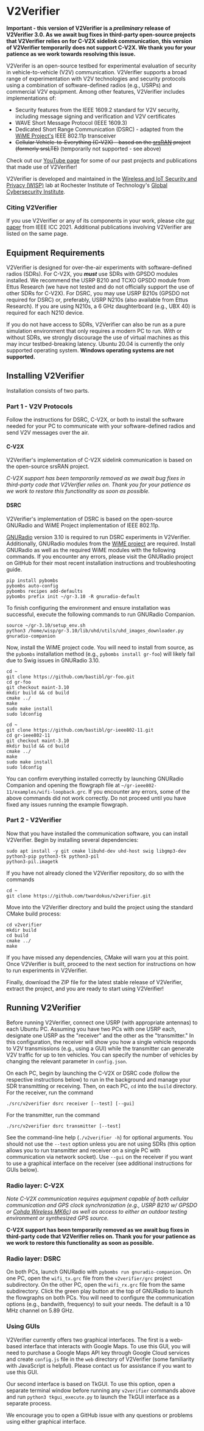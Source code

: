 # V2Verifier

****Important** - this version of V2Verifier is a _preliminary_ release of V2Verifier 3.0. 
As we await bug fixes in third-party open-source projects that V2Verifier relies on
for C-V2X sidelink communication, **this version of V2Verifier temporarily does 
not support C-V2X**. We thank you for your patience as we work towards resolving this
issue.**

V2Verifer is an open-source testbed for experimental evaluation of security in
vehicle-to-vehicle (V2V) communication. V2Verifier supports a broad range of 
experimentation with V2V technologies and security protocols using a 
combination of software-defined radios (e.g., USRPs) and commercial V2V
equipment. Among other features, V2Verifier includes implementations of:
- Security features from the IEEE 1609.2 standard for V2V security, including
message signing and verification and V2V certificates
- WAVE Short Message Protocol (IEEE 1609.3)
- Dedicated Short Range Communication (DSRC) - adapted from 
the [WiME Project's](http://dx.doi.org/10.1109/TMC.2017.2751474)
IEEE 802.11p transceiver
- ~~Cellular Vehicle-to-Everything (C-V2X) - based on the 
[srsRAN](https://github.com/srsRAN/srsRAN) project (formerly
srsLTE)~~ (temporarily not supported - see above)

Check out our 
[YouTube page](https://www.youtube.com/channel/UC5lY5D4KYgfKu3FXtfjHP7A)
for some of our past projects and publications that made use of V2Verifier!

V2Verifier is developed and maintained in the [Wireless and IoT Security 
and Privacy (WISP)](https://www.rit.edu/wisplab/) lab at Rochester Institute
of Technology's [Global Cybersecurity Institute](
https://rit.edu/cybersecurity).

### Citing V2Verifier
If you use V2Verifier or any of its components in your work, please cite 
[our paper](https://github.com/twardokus/v2verifier/wiki/Publications) from 
IEEE ICC 2021. Additional publications involving V2Verifier are listed on the 
same page.

## Equipment Requirements
V2Verifier is designed for over-the-air experiments with software-defined radios 
(SDRs).
For C-V2X, you _**must**_ use SDRs with GPSDO modules installed. We recommend
the USRP B210 and TCXO GPSDO module from Ettus Research (we have not tested and 
do not officially support the use of other SDRs for C-V2X).
For DSRC, you may use USRP B210s (GPSDO not required for DSRC) or, preferably, 
USRP N210s (also available from Ettus Research). If you are using N210s, a 6 GHz 
daughterboard (e.g., UBX 40) is required for each N210 device.

If you do not have access to SDRs, V2Verifier can also be run as a pure 
simulation environment that only requires a modern PC to run. With or without
SDRs, we strongly discourage the use of virtual machines as this may incur 
testbed-breaking latency. Ubuntu 20.04 is currently the only supported
operating system. **Windows operating systems are not supported.**

## Installing V2Verifier

Installation consists of two parts.

### Part 1 - V2V Protocols
Follow the instructions for DSRC, C-V2X, or both to install the software needed
for your PC to communicate with your software-defined radios and send V2V
messages over the air.

#### C-V2X

V2Verifier's implementation of C-V2X sidelink communication is based on the
open-source srsRAN project.

_C-V2X support has been temporarily removed as we await bug fixes in third-party code
that V2Verifier relies on. Thank you for your patience as we work to restore this
functionality as soon as possible._

#### DSRC

V2Verifier's implementation of DSRC is based on the open-source GNURadio 
and WiME Project implementation of IEEE 802.11p.

[GNURadio](https://github.com/gnuradio/gnuradio) version 3.10 is required to run
DSRC experiments in V2Verifier. Additionally, GNURadio modules from the 
[WiME project](https://www.wime-project.net/) are required. Install GNURadio
as well as the required WiME modules with the following commands. If you
encounter any errors, please visit the GNURadio project on GitHub for their most recent
installation instructions and troubleshooting guide.

    pip install pybombs
    pybombs auto-config
    pybombs recipes add-defaults
    pybombs prefix init ~/gr-3.10 -R gnuradio-default

To finish configuring the environment and ensure installation was successful, execute the following commands to 
run GNURadio Companion.

    source ~/gr-3.10/setup_env.sh
    python3 /home/wisp/gr-3.10/lib/uhd/utils/uhd_images_downloader.py
    gnuradio-companion

Now, install the WiME project code. You will need to install from source, as the `pybombs` installation method (e.g., `pybombs install gr-foo`) will likely fail due to Swig issues in GNURadio 3.10.

    cd ~
    git clone https://github.com/bastibl/gr-foo.git
    cd gr-foo
    git checkout maint-3.10
    mkdir build && cd build
    cmake ../
    make
    sudo make install
    sudo ldconfig
    
    cd ~
    git clone https://github.com/bastibl/gr-ieee802-11.git
    cd gr-ieee802-11
    git checkout maint-3.10
    mkdir build && cd build
    cmake ../
    make
    sudo make install 
    sudo ldconfig

You can confirm everything installed correctly by launching GNURadio Companion and opening the flowgraph file at `~/gr-ieee802-11/examples/wifi-loopback.grc`. If 
you encounter any errors, some of the above commands did not work correctly. Do not proceed until you have fixed any issues running the example flowgraph.

### Part 2 - V2Verifier

Now that you have installed the communication software, you can install V2Verifier. 
Begin by installing several dependencies:

	sudo apt install -y git cmake libuhd-dev uhd-host swig libgmp3-dev python3-pip python3-tk python3-pil 
	python3-pil.imagetk 

If you have not already cloned the V2Verifier repository, do so with the commands

    cd ~
    git clone https://github.com/twardokus/v2verifier.git

Move into the V2Verifier directory and build the project using the standard CMake
build process:

    cd v2verifier
    mkdir build
    cd build
    cmake ../
    make

If you have missed any dependencies, CMake will warn you at this point.
Once V2Verifier is built, proceed to the next section for instructions on how to
run experiments in V2Verifier.

Finally, download the ZIP file for the latest stable release of V2Verifier, extract the project, and you are ready 
to start using V2Verifier!

## Running V2Verifier

Before running V2Verifier, connect one USRP (with appropriate antennas) to each Ubuntu PC.
Assuming you have two PCs with one USRP each, designate one USRP as the "receiver" and the other
as the "transmitter." In this configuration, the receiver will show you how a single vehicle 
responds to V2V transmissions (e.g., using a GUI) while the transmitter can generate V2V
traffic for up to ten vehicles. You can specify the number of vehicles by changing the relevant
parameter in `config.json`.

On each PC, begin by launching the C-V2X or DSRC code (follow 
the respective instructions below) to run in the background and manage your SDR transmitting
or receiving. Then, on each PC, `cd` into the `build` directory. For the receiver, run the command

    ./src/v2verifier dsrc receiver [--test] [--gui]

For the transmitter, run the command

    ./src/v2verifier dsrc transmitter [--test]

See the command-line help (`./v2verifier -h`) for optional arguments. You should not use the `--test`
option unless you are not using SDRs (this option allows you to run transmitter and receiver on a 
single PC with communication via network socket). Use `--gui` on the receiver if you want to use 
a graphical interface on the receiver (see additional instructions for GUIs below).

### Radio layer: C-V2X
*Note C-V2X communication requires equipment capable of both cellular
communication and GPS clock synchronization (e.g., USRP B210 w/ GPSDO or
[Cohda Wireless MK6c](https://cohdawireless.com/solutions/hardware/mk6c-evk/)) as well as access to either an outdoor
testing environment or synthesized GPS source.*

**C-V2X support has been temporarily removed as we await bug fixes in third-party code
that V2Verifier relies on. Thank you for your patience as we work to restore this
functionality as soon as possible.**


### Radio layer: DSRC

On both PCs, launch GNURadio with `pybombs run gnuradio-companion`. 
On one PC, open the `wifi_tx.grc` file from the `v2verifier/grc` project subdirectory. On the other PC, open 
the `wifi_rx.grc` file from the same subdirectory. Click the green play button at the top of GNURadio to launch the 
flowgraphs on both PCs. You will need to configure the communication options (e.g., bandwith, frequency) to suit your 
needs. The default is a 10 MHz channel on 5.89 GHz.

### Using GUIs
V2Verifier currently offers two graphical 
interfaces. The first is a web-based interface that interacts with Google Maps. 
To use this GUI, you will need to purchase a Google Maps API key through Google 
Cloud services and create `config.js` file in the `web` directory of V2Verifier
(some familiarity with JavaScript is helpful). Please contact us for assistance 
if you want to use this GUI.

Our second interface is based on
TkGUI. To use this option, open a separate terminal window before running any 
`v2verifier` commands above and run `python3 tkgui_execute.py` to launch the 
TkGUI interface as a separate process. 

We encourage you to open a GitHub issue
with any questions or problems using either graphical interface.
